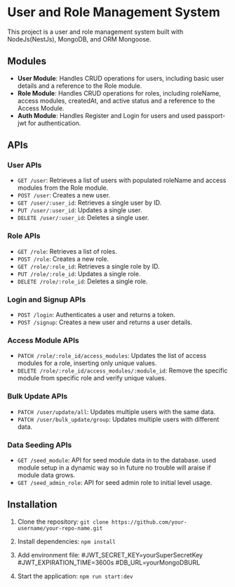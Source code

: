 # User and Role Management System

This project is a user and role management system built with NodeJs(NestJs), MongoDB, and ORM Mongoose.

## Modules

* **User Module**: Handles CRUD operations for users, including basic user details and a reference to the Role module.
* **Role Module**: Handles CRUD operations for roles, including roleName, access modules, createdAt, and active status and a reference to the Access Module.
* **Auth Module**: Handles Register and Login for users and used passport-jwt for authentication.

## APIs

### User APIs

* `GET /user`: Retrieves a list of users with populated roleName and access modules from the Role module.
* `POST /user`: Creates a new user.
* `GET /user/:user_id`: Retrieves a single user by ID.
* `PUT /user/:user_id`: Updates a single user.
* `DELETE /user/:user_id`: Deletes a single user.

### Role APIs

* `GET /role`: Retrieves a list of roles.
* `POST /role`: Creates a new role.
* `GET /role/:role_id`: Retrieves a single role by ID.
* `PUT /role/:role_id`: Updates a single role.
* `DELETE /role/:role_id`: Deletes a single role.

### Login and Signup APIs

* `POST /login`: Authenticates a user and returns a token.
* `POST /signup`: Creates a new user and returns a user details.

### Access Module APIs

* `PATCH /role/:role_id/access_modules`: Updates the list of access modules for a role, inserting only unique values.
* `DELETE /role/:role_id/access_modules/:module_id`: Remove the specific module from specific role and verify unique values.

### Bulk Update APIs

* `PATCH /user/update/all`: Updates multiple users with the same data.
* `PATCH /user/bulk_update/group`: Updates multiple users with different data.

### Data Seeding APIs

* `GET /seed_module`: API for seed module data in to the database. used module setup in a dynamic way so in future no trouble will araise if module data grows.
* `GET /seed_admin_role`: API for seed admin role to initial level usage.

## Installation

1. Clone the repository: `git clone https://github.com/your-username/your-repo-name.git`
2. Install dependencies: `npm install`
4. Add environment file: 
    #JWT_SECRET_KEY=yourSuperSecretKey
    #JWT_EXPIRATION_TIME=3600s
    #DB_URL=yourMongoDBURL

3. Start the application: `npm run start:dev`
